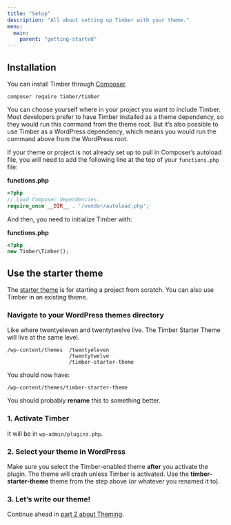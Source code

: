 ```yaml
---
title: "Setup"
description: "All about setting up Timber with your theme."
menu:
  main:
    parent: "getting-started"
---
```


## Installation

You can install Timber through [Composer](https://getcomposer.org/download/).

```shell
composer require timber/timber
```

You can choose yourself where in your project you want to include Timber. Most developers prefer to have Timber installed as a theme dependency, so they would run this command from the theme root. But it’s also possible to use Timber as a WordPress dependency, which means you would run the command above from the WordPress root.

If your theme or project is not already set up to pull in Composer’s autoload file, you will need to add the following line at the top of your `functions.php` file: 

**functions.php**

```php
<?php
// Load Composer dependencies.
require_once __DIR__ . '/vendor/autoload.php';
```

And then, you need to initialize Timber with:

**functions.php**

```php
<?php
new Timber\Timber();
```

## Use the starter theme

The [starter theme](https://github.com/timber/starter-theme) is for starting a project from scratch. You can also use Timber in an existing theme.

### Navigate to your WordPress themes directory

Like where twentyeleven and twentytwelve live. The Timber Starter Theme will live at the same level.

	/wp-content/themes	/twentyeleven
						/twentytwelve
						/timber-starter-theme

You should now have:

	/wp-content/themes/timber-starter-theme

You should probably **rename** this to something better.

### 1. Activate Timber

It will be in `wp-admin/plugins.php`.

### 2. Select your theme in WordPress

Make sure you select the Timber-enabled theme **after** you activate the plugin. The theme will crash unless Timber is activated. Use the **timber-starter-theme** theme from the step above (or whatever you renamed it to).

### 3. Let’s write our theme!

Continue ahead in [part 2 about Theming](https://timber.github.io/docs/getting-started/theming/).
